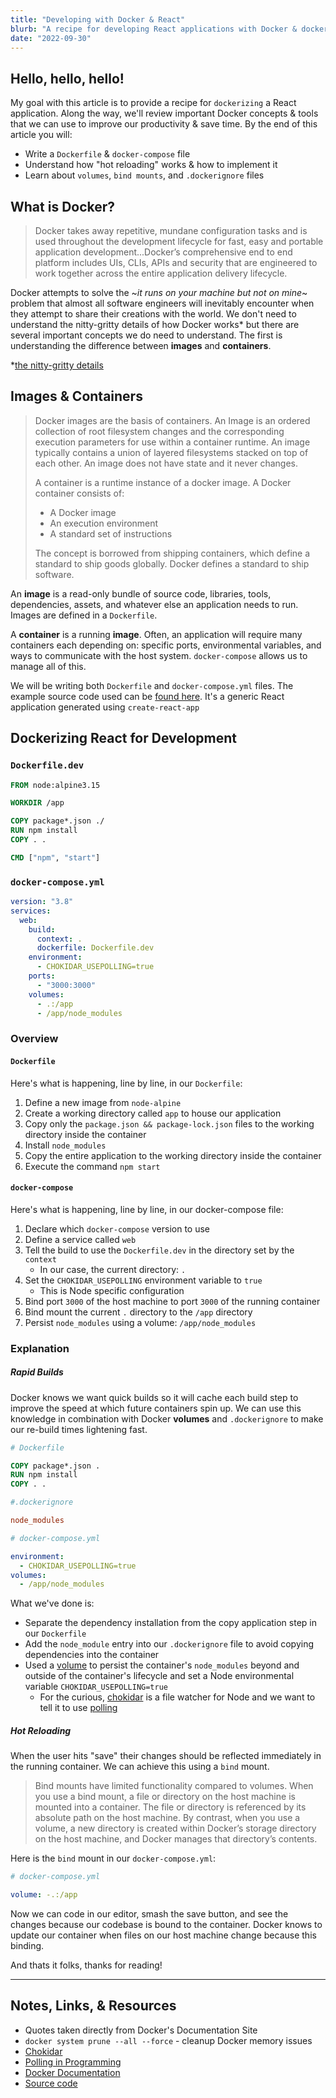 ```yaml
---
title: "Developing with Docker & React"
blurb: "A recipe for developing React applications with Docker & docker-compose"
date: "2022-09-30"
---
```


## Hello, hello, hello!

My goal with this article is to provide a recipe for `dockerizing` a React application. Along the way, we'll review important Docker concepts & tools that we can use to improve our productivity & save time. By the end of this article you will:

- Write a `Dockerfile` & `docker-compose` file
- Understand how "hot reloading" works & how to implement it
- Learn about `volumes`, `bind mounts`, and `.dockerignore` files

## What is Docker?

> Docker takes away repetitive, mundane configuration tasks and is used throughout the development lifecycle for fast, easy and portable application development...Docker’s comprehensive end to end platform includes UIs, CLIs, APIs and security that are engineered to work together across the entire application delivery lifecycle.

Docker attempts to solve the ~_it runs on your machine but not on mine_~ problem that almost all software engineers will inevitably encounter when they attempt to share their creations with the world. We don't need to understand the nitty-gritty details of how Docker works\* but there are several important concepts we do need to understand. The first is understanding the difference between **images** and **containers**.

\*[the nitty-gritty details](https://docs.docker.com/get-started/overview/)

## Images & Containers

> Docker images are the basis of containers. An Image is an ordered collection of root filesystem changes and the corresponding execution parameters for use within a container runtime. An image typically contains a union of layered filesystems stacked on top of each other. An image does not have state and it never changes.
>
> A container is a runtime instance of a docker image.
> A Docker container consists of:
>
> - A Docker image
> - An execution environment
> - A standard set of instructions
>
> The concept is borrowed from shipping containers, which define a standard to ship goods globally. Docker defines a standard to ship software.

An **image** is a read-only bundle of source code, libraries, tools, dependencies, assets, and whatever else an application needs to run. Images are defined in a `Dockerfile`.

A **container** is a running **image**. Often, an application will require many containers each depending on: specific ports, environmental variables, and ways to communicate with the host system. `docker-compose` allows us to manage all of this.

We will be writing both `Dockerfile` and `docker-compose.yml` files. The example source code used can be [found here](https://github.com/JamesDeLay/docker-react-dev). It's a generic React application generated using `create-react-app`

## Dockerizing React for Development

### `Dockerfile.dev`

```Dockerfile
FROM node:alpine3.15

WORKDIR /app

COPY package*.json ./
RUN npm install
COPY . .

CMD ["npm", "start"]
```

### `docker-compose.yml`

```yml
version: "3.8"
services:
  web:
    build:
      context: .
      dockerfile: Dockerfile.dev
    environment:
      - CHOKIDAR_USEPOLLING=true
    ports:
      - "3000:3000"
    volumes:
      - .:/app
      - /app/node_modules
```

### Overview

#### `Dockerfile`

Here's what is happening, line by line, in our `Dockerfile`:

1. Define a new image from `node-alpine`
2. Create a working directory called `app` to house our application
3. Copy only the `package.json && package-lock.json` files to the working directory inside the container
4. Install `node_modules`
5. Copy the entire application to the working directory inside the container
6. Execute the command `npm start`

#### `docker-compose`

Here's what is happening, line by line, in our docker-compose file:

1. Declare which `docker-compose` version to use
2. Define a service called `web`
3. Tell the build to use the `Dockerfile.dev` in the directory set by the `context`
   - In our case, the current directory: `.`
4. Set the `CHOKIDAR_USEPOLLING` environment variable to `true`
   - This is Node specific configuration
5. Bind port `3000` of the host machine to port `3000` of the running container
6. Bind mount the current `.` directory to the `/app` directory
7. Persist `node_modules` using a volume: `/app/node_modules`

### Explanation

##### Rapid Builds

Docker knows we want quick builds so it will cache each build step to improve the speed at which future containers spin up. We can use this knowledge in combination with Docker **volumes** and `.dockerignore` to make our re-build times lightening fast.

```Dockerfile
# Dockerfile

COPY package*.json .
RUN npm install
COPY . .
```

```ini
#.dockerignore

node_modules
```

```yaml
# docker-compose.yml

environment:
  - CHOKIDAR_USEPOLLING=true
volumes:
  - /app/node_modules
```

What we've done is:

- Separate the dependency installation from the copy application step in our `Dockerfile`
- Add the `node_module` entry into our `.dockerignore` file to avoid copying dependencies into the container
- Used a [volume](https://docs.docker.com/storage/volumes/) to persist the container's `node_modules` beyond and outside of the container's lifecycle and set a Node environmental variable `CHOKIDAR_USEPOLLING=true`
  - For the curious, [chokidar](https://github.com/paulmillr/chokidar) is a file watcher for Node and we want to tell it to use [polling](<https://en.wikipedia.org/wiki/Polling_(computer_science)>)

##### Hot Reloading

When the user hits "save" their changes should be reflected immediately in the running container. We can achieve this using a `bind` mount.

> Bind mounts have limited functionality compared to volumes. When you use a bind mount, a file or directory on the host machine is mounted into a container. The file or directory is referenced by its absolute path on the host machine. By contrast, when you use a volume, a new directory is created within Docker’s storage directory on the host machine, and Docker manages that directory’s contents.

Here is the `bind` mount in our `docker-compose.yml`:

```yaml
# docker-compose.yml

volume: -.:/app
```

Now we can code in our editor, smash the save button, and see the changes because our codebase is bound to the container. Docker knows to update our container when files on our host machine change because this binding.

And thats it folks, thanks for reading!

---

## Notes, Links, & Resources

- Quotes taken directly from Docker's Documentation Site
- `docker system prune --all --force` - cleanup Docker memory issues
- [Chokidar](https://github.com/paulmillr/chokidar)
- [Polling in Programming](<https://en.wikipedia.org/wiki/Polling_(computer_science)>)
- [Docker Documentation](https://docs.docker.com/)
- [Source code](https://github.com/JamesDeLay/docker-react-dev)
